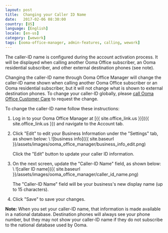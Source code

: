 ```yaml
---
layout: post
title:  Changing your Caller ID Name
date:   2017-02-06 08:30:00
country: [US]
language: [English]
locale: [en-us]
category: [wework]
tags: [ooma-office-manager, admin-features, calling, wework]
---
```


The caller-ID name is configured during the account activation process. It will be displayed when calling another Ooma Office subscriber, an Ooma residential subscriber, and other external destination phones (see note).

Changing the caller-ID name through Ooma Office Manager will change the caller-ID name shown when calling another Ooma Office subscriber or an Ooma residential subscriber, but it will not change what is shown to external destination phones. To change your caller-ID globally, please [call Ooma Office Customer Care](/us/en/contact-us) to request the change.

To change the caller-ID name follow these instructions:

1. Log in to your Ooma Office Manager at [{{ site.office_link.us }}]({{ site.office_link.us }}) and navigate to the Account tab.
2. Click "Edit" to edit your Business Information under the "Settings" tab, as shown below: \\
   ![business info]({{ site.baseurl }}/assets/images/ooma_office_manager/business_info_edit.png)

   Click the "Edit" button to update your caller ID information.
3. On the next screen, update the "Caller-ID Name" field, as shown below: \\
   ![caller ID name]({{ site.baseurl }}/assets/images/ooma_office_manager/caller_id_name.png)

   The "Caller-ID Name" field will be your business's new display name (up to 15 characters).
4. Click "Save" to save your changes.

**Note:** When you set your caller-ID name, that information is made available in a national database. Destination phones will always see your phone number, but they may not show your caller-ID name if they do not subscribe to the national database used by Ooma.